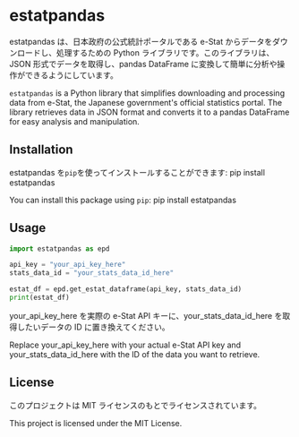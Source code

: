 # estatpandas
estatpandas は、日本政府の公式統計ポータルである e-Stat からデータをダウンロードし、処理するための Python ライブラリです。このライブラリは、JSON 形式でデータを取得し、pandas DataFrame に変換して簡単に分析や操作ができるようにしています。  
  
`estatpandas` is a Python library that simplifies downloading and processing data from e-Stat, the Japanese government's official statistics portal. The library retrieves data in JSON format and converts it to a pandas DataFrame for easy analysis and manipulation.

## Installation

estatpandas を`pip`を使ってインストールすることができます: pip install estatpandas  
  
You can install this package using `pip`: pip install estatpandas

## Usage

```python
import estatpandas as epd

api_key = "your_api_key_here"
stats_data_id = "your_stats_data_id_here"

estat_df = epd.get_estat_dataframe(api_key, stats_data_id)
print(estat_df)
```

your_api_key_here を実際の e-Stat API キーに、your_stats_data_id_here を取得したいデータの ID に置き換えてください。  
  
Replace your_api_key_here with your actual e-Stat API key and your_stats_data_id_here with the ID of the data you want to retrieve.

## License
このプロジェクトは MIT ライセンスのもとでライセンスされています。  
  
This project is licensed under the MIT License.






